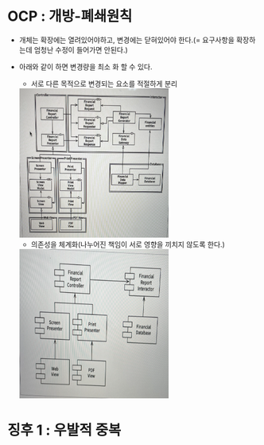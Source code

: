 # OCP : 개방-폐쇄원칙
  
  * 개체는 확장에는 열려있어야하고, 변경에는 닫혀있어야 한다.(= 요구사항을 확장하는데 엄청난 수정이 들어가면 안된다.)
  * 아래와 같이 하면 변경량을 최소 화 할 수 있다.
      * 서로 다른 목적으로 변경되는 요소를 적절하게 분리
      <img src="https://github.com/HwangWoonChun/CleanArchitecture/blob/main/clean/image/07/1.png" width = 300 height = 300>

      * 의존성을 체계화(나누어진 책임이 서로 영향을 끼치지 않도록 한다.)
      <img src="https://github.com/HwangWoonChun/CleanArchitecture/blob/main/clean/image/07/2.png" width = 300 height = 300>

# 징후 1 : 우발적 중복
